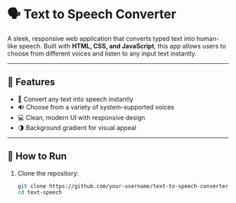 # 🗣️ Text to Speech Converter

A sleek, responsive web application that converts typed text into human-like speech. Built with **HTML, CSS, and JavaScript**, this app allows users to choose from different voices and listen to any input text instantly.

---

## 🔧 Features

- 🎤 Convert any text into speech instantly  
- 🔊 Choose from a variety of system-supported voices  
- 💻 Clean, modern UI with responsive design  
- 🌗 Background gradient for visual appeal

---

## 🚀 How to Run

1. Clone the repository:
   ```bash
   git clone https://github.com/your-username/text-to-speech-converter.git
   cd text-speech
